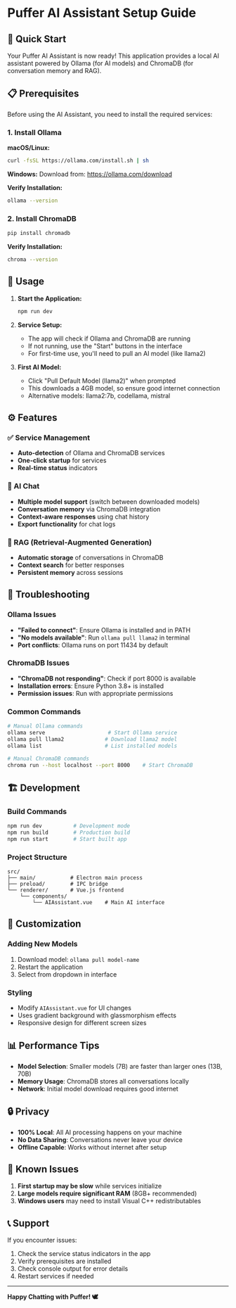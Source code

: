 # Puffer AI Assistant Setup Guide

## 🚀 Quick Start

Your Puffer AI Assistant is now ready! This application provides a local AI assistant powered by Ollama (for AI models) and ChromaDB (for conversation memory and RAG).

## 📋 Prerequisites

Before using the AI Assistant, you need to install the required services:

### 1. Install Ollama

**macOS/Linux:**

```bash
curl -fsSL https://ollama.com/install.sh | sh
```

**Windows:**
Download from: https://ollama.com/download

**Verify Installation:**

```bash
ollama --version
```

### 2. Install ChromaDB

```bash
pip install chromadb
```

**Verify Installation:**

```bash
chroma --version
```

## 🎯 Usage

1. **Start the Application:**

   ```bash
   npm run dev
   ```

2. **Service Setup:**

   - The app will check if Ollama and ChromaDB are running
   - If not running, use the "Start" buttons in the interface
   - For first-time use, you'll need to pull an AI model (like llama2)

3. **First AI Model:**
   - Click "Pull Default Model (llama2)" when prompted
   - This downloads a 4GB model, so ensure good internet connection
   - Alternative models: llama2:7b, codellama, mistral

## ⚙️ Features

### ✅ Service Management

- **Auto-detection** of Ollama and ChromaDB services
- **One-click startup** for services
- **Real-time status** indicators

### 🤖 AI Chat

- **Multiple model support** (switch between downloaded models)
- **Conversation memory** via ChromaDB integration
- **Context-aware responses** using chat history
- **Export functionality** for chat logs

### 🧠 RAG (Retrieval-Augmented Generation)

- **Automatic storage** of conversations in ChromaDB
- **Context search** for better responses
- **Persistent memory** across sessions

## 🔧 Troubleshooting

### Ollama Issues

- **"Failed to connect"**: Ensure Ollama is installed and in PATH
- **"No models available"**: Run `ollama pull llama2` in terminal
- **Port conflicts**: Ollama runs on port 11434 by default

### ChromaDB Issues

- **"ChromaDB not responding"**: Check if port 8000 is available
- **Installation errors**: Ensure Python 3.8+ is installed
- **Permission issues**: Run with appropriate permissions

### Common Commands

```bash
# Manual Ollama commands
ollama serve                    # Start Ollama service
ollama pull llama2             # Download llama2 model
ollama list                    # List installed models

# Manual ChromaDB commands
chroma run --host localhost --port 8000    # Start ChromaDB
```

## 🏗️ Development

### Build Commands

```bash
npm run dev          # Development mode
npm run build        # Production build
npm run start        # Start built app
```

### Project Structure

```
src/
├── main/           # Electron main process
├── preload/        # IPC bridge
└── renderer/       # Vue.js frontend
    └── components/
        └── AIAssistant.vue    # Main AI interface
```

## 🎨 Customization

### Adding New Models

1. Download model: `ollama pull model-name`
2. Restart the application
3. Select from dropdown in interface

### Styling

- Modify `AIAssistant.vue` for UI changes
- Uses gradient background with glassmorphism effects
- Responsive design for different screen sizes

## 📊 Performance Tips

- **Model Selection**: Smaller models (7B) are faster than larger ones (13B, 70B)
- **Memory Usage**: ChromaDB stores all conversations locally
- **Network**: Initial model download requires good internet

## 🔒 Privacy

- **100% Local**: All AI processing happens on your machine
- **No Data Sharing**: Conversations never leave your device
- **Offline Capable**: Works without internet after setup

## 🐛 Known Issues

1. **First startup may be slow** while services initialize
2. **Large models require significant RAM** (8GB+ recommended)
3. **Windows users** may need to install Visual C++ redistributables

## 📞 Support

If you encounter issues:

1. Check the service status indicators in the app
2. Verify prerequisites are installed
3. Check console output for error details
4. Restart services if needed

---

**Happy Chatting with Puffer! 🕊️**
